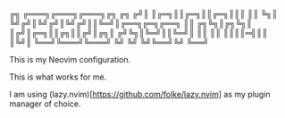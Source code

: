   ╔╗ ╔═══╗╔═══╗╔═══╗╔╗ ╔╗
 ╔╝║ ║╔═╗║║╔═╗║║╔═╗║║║ ║║ 
 ╚╗║ ╚╝╔╝║╚╝╔╝║╚╝╔╝║║╚═╝║╔══╗╔═╗╔══╗
  ║║ ╔╗╚╗║╔╗╚╗║  ║╔╝║╔═╗║║╔╗║║╔╝║╔╗║
 ╔╝╚╗║╚═╝║║╚═╝║  ║║ ║║ ║║║║═╣║║ ║╚╝║
 ╚══╝╚═══╝╚═══╝  ╚╝ ╚╝ ╚╝╚══╝╚╝ ╚══╝

This is my Neovim configuration.

This is what works for me.

I am using (lazy.nvim)[https://github.com/folke/lazy.nvim] as my plugin manager of choice.
